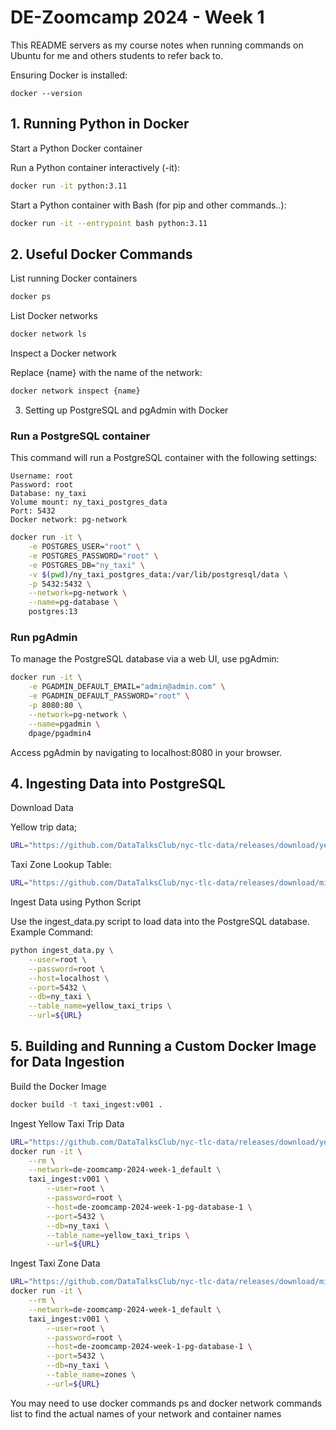 # DE-Zoomcamp 2024 - Week 1
This README servers as my course notes when running commands on Ubuntu for me and others students to refer back to.

Ensuring Docker is installed:

```console
docker --version
```

## 1. Running Python in Docker
Start a Python Docker container

Run a Python container interactively (-it):

```bash
docker run -it python:3.11
```
Start a Python container with Bash (for pip and other commands..):

```bash
docker run -it --entrypoint bash python:3.11
```

## 2. Useful Docker Commands
List running Docker containers
```bash
docker ps
```
List Docker networks
```bash
docker network ls
```

Inspect a Docker network

Replace {name} with the name of the network:

```bash
docker network inspect {name}
```

3. Setting up PostgreSQL and pgAdmin with Docker
### Run a PostgreSQL container

This command will run a PostgreSQL container with the following settings:

    Username: root
    Password: root
    Database: ny_taxi
    Volume mount: ny_taxi_postgres_data
    Port: 5432
    Docker network: pg-network

```bash
docker run -it \
    -e POSTGRES_USER="root" \
    -e POSTGRES_PASSWORD="root" \
    -e POSTGRES_DB="ny_taxi" \
    -v $(pwd)/ny_taxi_postgres_data:/var/lib/postgresql/data \
    -p 5432:5432 \
    --network=pg-network \
    --name=pg-database \
    postgres:13
```

### Run pgAdmin

To manage the PostgreSQL database via a web UI, use pgAdmin:

```bash
docker run -it \
    -e PGADMIN_DEFAULT_EMAIL="admin@admin.com" \
    -e PGADMIN_DEFAULT_PASSWORD="root" \
    -p 8080:80 \
    --network=pg-network \
    --name=pgadmin \
    dpage/pgadmin4
```

Access pgAdmin by navigating to localhost:8080 in your browser.
## 4. Ingesting Data into PostgreSQL
Download Data

Yellow trip data;
 ```bash
URL="https://github.com/DataTalksClub/nyc-tlc-data/releases/download/yellow/yellow_tripdata_2019-01.csv.gz"
```
Taxi Zone Lookup Table:
```bash
URL="https://github.com/DataTalksClub/nyc-tlc-data/releases/download/misc/taxi_zone_lookup.csv"
```
Ingest Data using Python Script

Use the ingest_data.py script to load data into the PostgreSQL database.
Example Command:

```bash
python ingest_data.py \
    --user=root \
    --password=root \
    --host=localhost \
    --port=5432 \
    --db=ny_taxi \
    --table_name=yellow_taxi_trips \
    --url=${URL}
```

## 5. Building and Running a Custom Docker Image for Data Ingestion
Build the Docker Image

```bash
docker build -t taxi_ingest:v001 .
```
Ingest Yellow Taxi Trip Data

```bash
URL="https://github.com/DataTalksClub/nyc-tlc-data/releases/download/yellow/yellow_tripdata_2019-01.csv.gz"
docker run -it \
    --rm \
    --network=de-zoomcamp-2024-week-1_default \
    taxi_ingest:v001 \
        --user=root \
        --password=root \
        --host=de-zoomcamp-2024-week-1-pg-database-1 \
        --port=5432 \
        --db=ny_taxi \
        --table_name=yellow_taxi_trips \
        --url=${URL}
```
Ingest Taxi Zone Data

```bash
URL="https://github.com/DataTalksClub/nyc-tlc-data/releases/download/misc/taxi_zone_lookup.csv"
docker run -it \
    --rm \
    --network=de-zoomcamp-2024-week-1_default \
    taxi_ingest:v001 \
        --user=root \
        --password=root \
        --host=de-zoomcamp-2024-week-1-pg-database-1 \
        --port=5432 \
        --db=ny_taxi \
        --table_name=zones \
        --url=${URL}
```

You may need to use docker commands ps and docker network commands list to find the actual names of your network and container names